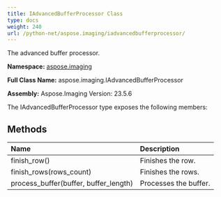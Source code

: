 ```yaml
---
title: IAdvancedBufferProcessor Class
type: docs
weight: 240
url: /python-net/aspose.imaging/iadvancedbufferprocessor/
---
```


The advanced buffer processor.

**Namespace:** [aspose.imaging](/imaging/python-net/aspose.imaging/)

**Full Class Name:** aspose.imaging.IAdvancedBufferProcessor

**Assembly:**  Aspose.Imaging Version: 23.5.6

The IAdvancedBufferProcessor type exposes the following members:
## **Methods**
|**Name**|**Description**|
| :- | :- |
|finish_row()|Finishes the row.|
|finish_rows(rows_count)|Finishes the rows.|
|process_buffer(buffer, buffer_length)|Processes the buffer.|
